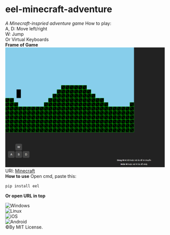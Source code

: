 # eel-minecraft-adventure
_A Minecraft-inspried adventure game_
How to play:  
A, D: Move left/right  
W: Jump  
Or Virtual Keyboards  
__Frame of Game__  
![alt text](image.png)  
URl: [Minecraft](https://minecraftadventure.netlify.app)  
__How to use__
Open cmd, paste this:  
```sh
pip install eel
```
__Or open URL in top__  

![Windows](https://img.shields.io/badge/platform-Windows-blue)  
![Linux](https://img.shields.io/badge/platform-Linux-green)    
![iOS](https://img.shields.io/badge/platform-iOS-lightgrey)    
![Android](https://img.shields.io/badge/platform-Android-yellow)  
©️By MIT License.